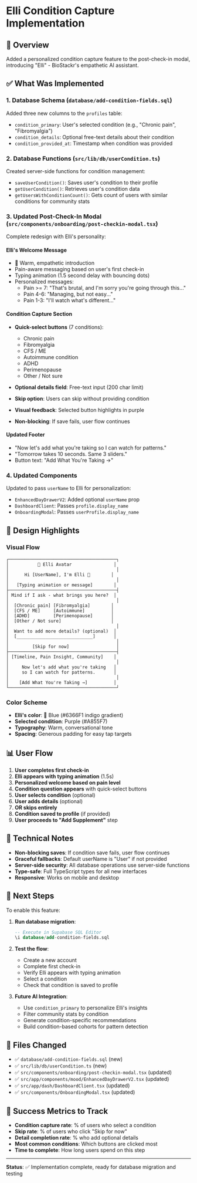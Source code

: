 # Elli Condition Capture Implementation

## 🎯 Overview
Added a personalized condition capture feature to the post-check-in modal, introducing "Elli" - BioStackr's empathetic AI assistant.

## ✅ What Was Implemented

### 1. **Database Schema** (`database/add-condition-fields.sql`)
Added three new columns to the `profiles` table:
- `condition_primary`: User's selected condition (e.g., "Chronic pain", "Fibromyalgia")
- `condition_details`: Optional free-text details about their condition
- `condition_provided_at`: Timestamp when condition was provided

### 2. **Database Functions** (`src/lib/db/userCondition.ts`)
Created server-side functions for condition management:
- `saveUserCondition()`: Saves user's condition to their profile
- `getUserCondition()`: Retrieves user's condition data
- `getUsersWithConditionCount()`: Gets count of users with similar conditions for community stats

### 3. **Updated Post-Check-In Modal** (`src/components/onboarding/post-checkin-modal.tsx`)
Complete redesign with Elli's personality:

#### **Elli's Welcome Message**
- 💙 Warm, empathetic introduction
- Pain-aware messaging based on user's first check-in
- Typing animation (1.5 second delay with bouncing dots)
- Personalized messages:
  - Pain >= 7: "That's brutal, and I'm sorry you're going through this..."
  - Pain 4-6: "Managing, but not easy..."
  - Pain 1-3: "I'll watch what's different..."

#### **Condition Capture Section**
- **Quick-select buttons** (7 conditions):
  - Chronic pain
  - Fibromyalgia
  - CFS / ME
  - Autoimmune condition
  - ADHD
  - Perimenopause
  - Other / Not sure

- **Optional details field**: Free-text input (200 char limit)
- **Skip option**: Users can skip without providing condition
- **Visual feedback**: Selected button highlights in purple
- **Non-blocking**: If save fails, user flow continues

#### **Updated Footer**
- "Now let's add what you're taking so I can watch for patterns."
- "Tomorrow takes 10 seconds. Same 3 sliders."
- Button text: "Add What You're Taking →"

### 4. **Updated Components**
Updated to pass `userName` to Elli for personalization:
- `EnhancedDayDrawerV2`: Added optional `userName` prop
- `DashboardClient`: Passes `profile.display_name`
- `OnboardingModal`: Passes `userProfile.display_name`

## 🎨 Design Highlights

### Visual Flow
```
┌─────────────────────────────────────────┐
│           💙 Elli Avatar                │
│                                         │
│      Hi [UserName], I'm Elli 💙        │
│                                         │
│   [Typing animation or message]        │
├─────────────────────────────────────────┤
│ Mind if I ask - what brings you here?  │
│                                         │
│  [Chronic pain] [Fibromyalgia]        │
│  [CFS / ME]     [Autoimmune]          │
│  [ADHD]         [Perimenopause]       │
│  [Other / Not sure]                   │
│                                         │
│  Want to add more details? (optional)  │
│  [_____________________________]       │
│                                         │
│         [Skip for now]                  │
├─────────────────────────────────────────┤
│ [Timeline, Pain Insight, Community]    │
│                                         │
│     Now let's add what you're taking   │
│     so I can watch for patterns.       │
│                                         │
│    [Add What You're Taking →]          │
└─────────────────────────────────────────┘
```

### Color Scheme
- **Elli's color**: 💙 Blue (#6366F1 indigo gradient)
- **Selected condition**: Purple (#A855F7)
- **Typography**: Warm, conversational tone
- **Spacing**: Generous padding for easy tap targets

## 📊 User Flow

1. **User completes first check-in**
2. **Elli appears with typing animation** (1.5s)
3. **Personalized welcome based on pain level**
4. **Condition question appears** with quick-select buttons
5. **User selects condition** (optional)
6. **User adds details** (optional)
7. **OR skips entirely**
8. **Condition saved to profile** (if provided)
9. **User proceeds to "Add Supplement"** step

## 🔧 Technical Notes

- **Non-blocking saves**: If condition save fails, user flow continues
- **Graceful fallbacks**: Default userName is "User" if not provided
- **Server-side security**: All database operations use server-side functions
- **Type-safe**: Full TypeScript types for all new interfaces
- **Responsive**: Works on mobile and desktop

## 🚀 Next Steps

To enable this feature:

1. **Run database migration**:
   ```sql
   -- Execute in Supabase SQL Editor
   \i database/add-condition-fields.sql
   ```

2. **Test the flow**:
   - Create a new account
   - Complete first check-in
   - Verify Elli appears with typing animation
   - Select a condition
   - Check that condition is saved to profile

3. **Future AI Integration**:
   - Use `condition_primary` to personalize Elli's insights
   - Filter community stats by condition
   - Generate condition-specific recommendations
   - Build condition-based cohorts for pattern detection

## 📝 Files Changed

- ✅ `database/add-condition-fields.sql` (new)
- ✅ `src/lib/db/userCondition.ts` (new)
- ✅ `src/components/onboarding/post-checkin-modal.tsx` (updated)
- ✅ `src/app/components/mood/EnhancedDayDrawerV2.tsx` (updated)
- ✅ `src/app/dash/DashboardClient.tsx` (updated)
- ✅ `src/components/OnboardingModal.tsx` (updated)

## 🎯 Success Metrics to Track

- **Condition capture rate**: % of users who select a condition
- **Skip rate**: % of users who click "Skip for now"
- **Detail completion rate**: % who add optional details
- **Most common conditions**: Which buttons are clicked most
- **Time to complete**: How long users spend on this step

---

**Status**: ✅ Implementation complete, ready for database migration and testing

